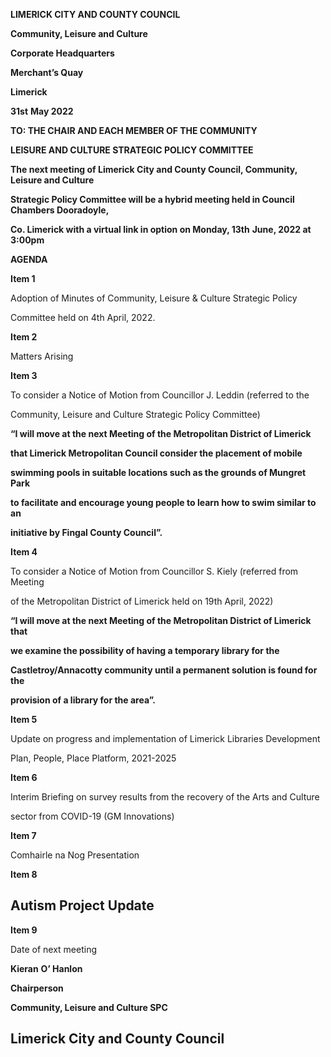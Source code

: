 **LIMERICK CITY AND COUNTY COUNCIL**

**Community, Leisure and Culture**

**Corporate Headquarters**

**Merchant’s Quay**

**Limerick**

**31st** **May 2022**

**TO: THE CHAIR AND EACH MEMBER OF THE COMMUNITY**

**LEISURE AND CULTURE STRATEGIC POLICY COMMITTEE**

**The next meeting of Limerick City and County Council, Community, Leisure and Culture**

**Strategic Policy Committee will be a hybrid meeting held in Council Chambers Dooradoyle,**

**Co. Limerick with a virtual link in option on Monday, 13th** **June, 2022 at 3:00pm**

**AGENDA**

**Item 1**

Adoption of Minutes of Community, Leisure & Culture Strategic Policy

Committee held on 4th April, 2022.

**Item 2**

Matters Arising

**Item 3**

To consider a Notice of Motion from Councillor J. Leddin (referred to the

Community, Leisure and Culture Strategic Policy Committee)

**“I will move at the next Meeting of the Metropolitan District of Limerick**

**that Limerick Metropolitan Council consider the placement of mobile**

**swimming pools in suitable locations such as the grounds of Mungret Park**

**to facilitate and encourage young people to learn how to swim similar to an**

**initiative by Fingal County Council”.**

**Item 4**

To consider a Notice of Motion from Councillor S. Kiely (referred from Meeting

of the Metropolitan District of Limerick held on 19th April, 2022)

**“I will move at the next Meeting of the Metropolitan District of Limerick that**

**we examine the possibility of having a temporary library for the**

**Castletroy/Annacotty community until a permanent solution is found for the**

**provision of a library for the area”.**

**Item 5**

Update on progress and implementation of Limerick Libraries Development

Plan, People, Place Platform, 2021-2025

**Item 6**

Interim Briefing on survey results from the recovery of the Arts and Culture

sector from COVID-19 (GM Innovations)

**Item 7**

Comhairle na Nog Presentation

**Item 8**

Autism Project Update
---
**Item 9**

Date of next meeting

**Kieran** **O’ Hanlon**

**Chairperson**

**Community, Leisure and Culture SPC**

**Limerick City and County Council**
---
